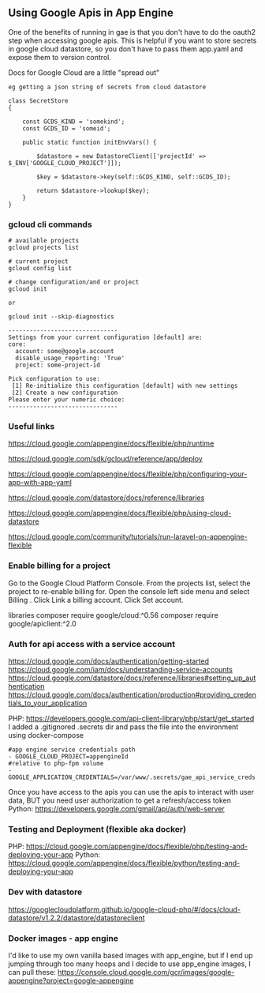 ## Using Google Apis in App Engine

One of the benefits of running in gae is that you don't have to do the oauth2 step when accessing google apis. This is helpful if you want to store secrets in google cloud datastore, so you don't have to pass them app.yaml and expose them to version control.

Docs for Google Cloud are a little "spread out"

```
eg getting a json string of secrets from cloud datastore

class SecretStore
{

    const GCDS_KIND = 'somekind';
    const GCDS_ID = 'someid';

    public static function initEnvVars() {

        $datastore = new DatastoreClient(['projectId' => $_ENV['GOOGLE_CLOUD_PROJECT']]);

        $key = $datastore->key(self::GCDS_KIND, self::GCDS_ID);

        return $datastore->lookup($key);
    }
}
```

### gcloud cli commands
```
# available projects
gcloud projects list

# current project
gcloud config list

# change configuration/and or project
gcloud init

or

gcloud init --skip-diagnostics

-------------------------------
Settings from your current configuration [default] are:
core:
  account: some@google.account
  disable_usage_reporting: 'True'
  project: some-project-id

Pick configuration to use:
 [1] Re-initialize this configuration [default] with new settings
 [2] Create a new configuration
Please enter your numeric choice:
-------------------------------
```

### Useful links
https://cloud.google.com/appengine/docs/flexible/php/runtime

https://cloud.google.com/sdk/gcloud/reference/app/deploy

https://cloud.google.com/appengine/docs/flexible/php/configuring-your-app-with-app-yaml

https://cloud.google.com/datastore/docs/reference/libraries

https://cloud.google.com/appengine/docs/flexible/php/using-cloud-datastore

https://cloud.google.com/community/tutorials/run-laravel-on-appengine-flexible


### Enable billing for a project
Go to the Google Cloud Platform Console.
From the projects list, select the project to re-enable billing for.
Open the console left side menu and select Billing .
Click Link a billing account.
Click Set account.

libraries
composer require google/cloud:^0.56
composer require google/apiclient:^2.0

### Auth for api access with a service account
https://cloud.google.com/docs/authentication/getting-started
https://cloud.google.com/iam/docs/understanding-service-accounts
https://cloud.google.com/datastore/docs/reference/libraries#setting_up_authentication
https://cloud.google.com/docs/authentication/production#providing_credentials_to_your_application

PHP: https://developers.google.com/api-client-library/php/start/get_started
I added a .gitignored .secrets dir and pass the file into the environment using docker-compose
```
#app engine service credentials path
- GOOGLE_CLOUD_PROJECT=appengineId
#relative to php-fpm volume
- GOOGLE_APPLICATION_CREDENTIALS=/var/www/.secrets/gae_api_service_creds.json
```

Once you have access to the apis you can use the apis to interact with user data, BUT you need user authorization  to get a refresh/access token
Python: https://developers.google.com/gmail/api/auth/web-server

### Testing and Deployment (flexible aka docker)
PHP: https://cloud.google.com/appengine/docs/flexible/php/testing-and-deploying-your-app
Python: https://cloud.google.com/appengine/docs/flexible/python/testing-and-deploying-your-app


### Dev with datastore
https://googlecloudplatform.github.io/google-cloud-php/#/docs/cloud-datastore/v1.2.2/datastore/datastoreclient


### Docker images - app engine
I'd like to use my own vanilla based images with app_engine, but if I end up jumping through too many hoops and I decide to use app_engine images, I can pull these:
https://console.cloud.google.com/gcr/images/google-appengine?project=google-appengine
